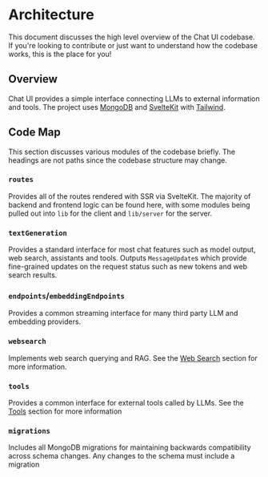 # Architecture

This document discusses the high level overview of the Chat UI codebase. If you're looking to contribute or just want to understand how the codebase works, this is the place for you!

## Overview

Chat UI provides a simple interface connecting LLMs to external information and tools. The project uses [MongoDB](https://www.mongodb.com/) and [SvelteKit](https://kit.svelte.dev/) with [Tailwind](https://tailwindcss.com/).

## Code Map

This section discusses various modules of the codebase briefly. The headings are not paths since the codebase structure may change.

### `routes`

Provides all of the routes rendered with SSR via SvelteKit. The majority of backend and frontend logic can be found here, with some modules being pulled out into `lib` for the client and `lib/server` for the server.

### `textGeneration`

Provides a standard interface for most chat features such as model output, web search, assistants and tools. Outputs `MessageUpdate`s which provide fine-grained updates on the request status such as new tokens and web search results.

### `endpoints`/`embeddingEndpoints`

Provides a common streaming interface for many third party LLM and embedding providers.

### `websearch`

Implements web search querying and RAG. See the [Web Search](../configuration/web-search) section for more information.

### `tools`

Provides a common interface for external tools called by LLMs. See the [Tools](../configuration/models/tools) section for more information

### `migrations`

Includes all MongoDB migrations for maintaining backwards compatibility across schema changes. Any changes to the schema must include a migration
